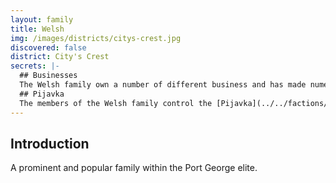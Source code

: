 ```yaml
---
layout: family
title: Welsh
img: /images/districts/citys-crest.jpg
discovered: false
district: City's Crest
secrets: |-
  ## Businesses
  The Welsh family own a number of different business and has made numerous partnerships with other Port George families. They own numerous warehouses and shipping business, which many other businesses rely on to operate.
  ## Pijavka
  The members of the Welsh family control the [Pijavka](../../factions/pijavka/) crime syndicate.
---
```

## Introduction
A prominent and popular family within the Port George elite.

